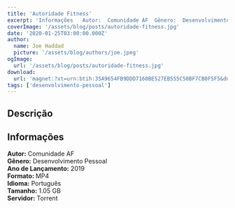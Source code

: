 ```yaml
---
title: 'Autoridade Fitness'
excerpt: 'Informações   Autor:  Comunidade AF  Gênero:  Desenvolvimento Pessoal  Ano de Lançamento:  2019  Formato:  MP4  Idioma:  Português  Tamanho:  1.05 GB  Servidor:'
coverImage: '/assets/blog/posts/autoridade-fitness.jpg'
date: '2020-01-25T03:00:00.000Z'
author:
  name: Joe Haddad
  picture: '/assets/blog/authors/joe.jpeg'
ogImage:
  url: '/assets/blog/posts/autoridade-fitness.jpg'
download:
  url: 'magnet:?xt=urn:btih:35A9654FB9DDD7160BE527EB555C50BF7CB0F5F5&dn=AutoridadeFitness&tr=udp%3a%2f%2ftracker.openbittorrent.com%3a1337%2fannounce&tr=udp%3a%2f%2ftracker.opentrackr.org%3a1337%2fannounce'
tags: ['desenvolvimento-pessoal']
---
```

<h2>Descrição</h2>
<h2>Informações</h2><p><strong>Autor:</strong> Comunidade AF<br/><strong>Gênero:</strong> Desenvolvimento Pessoal<br/><strong>Ano de Lançamento:</strong> 2019<br/><strong>Formato: </strong>MP4<br/><strong>Idioma:</strong> Português<br/><strong>Tamanho:</strong> 1.05 GB<br/><strong>Servidor:</strong> Torrent </p>